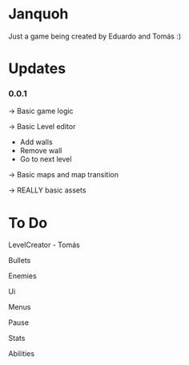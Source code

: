 # Janquoh
Just a game being created by Eduardo and Tomás :)

# Updates
### 0.0.1

-> Basic game logic

-> Basic Level editor
- Add walls
- Remove wall
- Go to next level

-> Basic maps and map transition

-> REALLY basic assets
#

# To Do
LevelCreator - Tomás

Bullets

Enemies

Ui

Menus

Pause

Stats

Abilities
